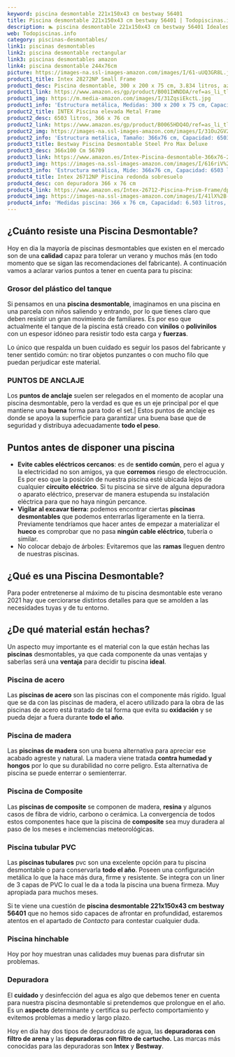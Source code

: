 ```yaml
---
keyword: piscina desmontable 221x150x43 cm bestway 56401
title: Piscina desmontable 221x150x43 cm bestway 56401 | Todopiscinas.info
description: 🏊 piscina desmontable 221x150x43 cm bestway 56401 Ideales para este verano 2021. Aquí puedes comprar piscina desmontable 221x150x43 cm bestway 56401 y comparar con otras similares. No dejes escapar piscina desmontable 221x150x43 cm bestway 56401 a un precio realmente tentador.
web: Todopiscinas.info
category: piscinas-desmontables/
link1: piscinas desmontables
link2: piscina desmontable rectangular
link3: piscinas desmontables amazon
link4: piscina desmontable 244x76cm
picture: https://images-na.ssl-images-amazon.com/images/I/61-uUQ3GR8L.jpg
product1_title: Intex 28272NP Small Frame
product1_desc: Piscina desmontable, 300 x 200 x 75 cm, 3.834 litros, azul
product1_link: https://www.amazon.es/gp/product/B001IWNDDA/ref=as_li_tl?ie=UTF8&camp=3638&creative=24630&creativeASIN=B001IWNDDA&linkCode=as2&tag=todopiscinas0e-21&linkId=25b9d647487c889cb6ef56ed63f50ca1
product1_img: https://m.media-amazon.com/images/I/31ZqsiEkctL.jpg
product1_info: 'Estructura metálica, Medidas: 300 x 200 x 75 cm, Capacidad: 3.834 litros, Para 6 personas (+ 6 años), Fácil montaje, Forma rectangular'
product2_title: INTEX Piscina elevada Metal Frame
product2_desc: 6503 litros, 366 x 76 cm
product2_link: https://www.amazon.es/gp/product/B0065HDQ4O/ref=as_li_tl?ie=UTF8&camp=3638&creative=24630&creativeASIN=B0065HDQ4O&linkCode=as2&tag=todopiscinas0e-21&linkId=ed2430e3ba564d3527ee103df33ed7b3
product2_img: https://images-na.ssl-images-amazon.com/images/I/31Ou2GV2SAL.jpg
product2_info: 'Estructura metálica, Tamaño: 366x76 cm, Capacidad: 6503 litros, Forma circular, De 4 a 7 personas (+6 años)'
product3_title: Bestway Piscina Desmontable Steel Pro Max Deluxe
product3_desc: 366x100 Cm 56709
product3_link: https://www.amazon.es/Intex-Piscina-desmontable-366x76-28210NP/dp/B0065HDQ4O?__mk_es_ES=%C3%85M%C3%85%C5%BD%C3%95%C3%91&crid=25UQGV9HG2INI&dchild=1&keywords=piscinas+desmontables&qid=1615854176&sprefix=piscinas+dem%2Caps%2C201&sr=8-5&linkCode=ll1&tag=todopiscinas0e-21&linkId=34f200977c6cbaab1f3f4d9ac0e64755&language=es_ES&ref_=as_li_ss_tl
product3_img: https://images-na.ssl-images-amazon.com/images/I/616riV%2BiY3L.jpg
product3_info: 'Estructura metálica, Mide: 366x76 cm, Capacidad: 6503 litros, De 4 a 7 personas mayores de 6 años, Forma circular, Tecnología Super-Tough'
product4_title: Intex 26712NP Piscina redonda sobresuelo
product4_desc: con depuradora 366 x 76 cm
product4_link: https://www.amazon.es/Intex-26712-Piscina-Prism-Frame/dp/B07FB823GL?__mk_es_ES=%C3%85M%C3%85%C5%BD%C3%95%C3%91&dchild=1&keywords=piscinas+desmontables+con+depuradora&qid=1615936418&sr=8-5&linkCode=ll1&tag=todopiscinas0e-21&linkId=d98699de7830cd471766fa1daa36de34&language=es_ES&ref_=as_li_ss_tl
product4_img: https://images-na.ssl-images-amazon.com/images/I/41lX%2B-YpibL.jpg
product4_info: 'Medidas piscina: 366 x 76 cm, Capacidad: 6.503 litros, Incluye depuradora de cartucha A, Lona resistente triple capa'
---
```




## ¿Cuánto resiste una Piscina Desmontable?

Hoy en dia la mayoría de piscinas desmontables que existen en el mercado son de una **calidad** capaz para tolerar un verano y muchos más (en todo momento que se sigan las recomendaciones del fabricante). A continuación vamos a aclarar varios puntos a tener en cuenta para tu piscina:


### Grosor del plástico del tanque

Si pensamos en una **piscina desmontable**, imaginamos en una piscina en una parcela con niños saliendo y entrando, por lo que tienes claro que deben resistir un gran movimiento de familiares. Es por eso que actualmente el tanque de la piscina está creado con **vinilos** o **polivinilos** con un espesor idóneo para resistir todo esta carga y **fuerzas**.

Lo único que respalda un	 buen cuidado es seguir los pasos del fabricante y tener sentido común: no tirar objetos punzantes o con mucho filo que puedan perjudicar este material.


### PUNTOS DE ANCLAJE

Los **puntos de anclaje** suelen ser relegados en el momento de acoplar una piscina desmontable, pero la verdad es que es un eje principal por el que mantiene una **buena** forma para todo el set.| Estos puntos de anclaje es donde se apoya la superficie para garantizar una buena base que de seguridad y distribuya adecuadamente **todo el peso**.


## Puntos antes de disponer una piscina



*   **Evite cables eléctricos cercanos**: es de **sentido común**, pero el agua y la electricidad no son amigos, ya que **corremos** riesgo de electrocución. Es por eso que la posición de nuestra piscina esté ubicada lejos de cualquier **circuito eléctrico**. Si tu piscina se sirve de alguna depuradora o aparato eléctrico, preservar de manera estupenda su instalación eléctrica para que no haya ningún percance.
*   **Vigilar al excavar tierra:** podemos encontrar ciertas **piscinas desmontables** que podemos enterrarlas ligeramente en la tierra. Previamente tendríamos que hacer antes de empezar a materializar el **hueco** es comprobar que no pasa **ningún cable eléctrico**, tubería o similar.
*   No colocar debajo de árboles: Evitaremos que las **ramas** lleguen dentro de nuestras piscinas.
## ¿Qué es una Piscina Desmontable?



Para poder entretenerse al máximo de tu piscina desmontable este verano 2021 hay que cerciorarse distintos detalles para que se amolden a las necesidades tuyas y de tu entorno.

<stats-list :link1=link1 :link2=link2 :link3=link3 :link4=link4 :category=category></stats-list>


## ¿De qué material están hechas?

Un aspecto muy importante es el material con la que están hechas las **piscinas** desmontables, ya que cada componente da unas ventajas y saberlas  será una **ventaja** para decidir tu piscina **ideal**.


### Piscina de acero

Las **piscinas de acero** son las piscinas con el componente más rígido. Igual que se da con las piscinas de madera, el acero utilizado para la obra de las piscinas de acero está tratado de tal forma que evita su **oxidación** y se pueda dejar a fuera durante **todo el año**.


### Piscina de madera

Las **piscinas de madera** son una buena alternativa para apreciar ese acabado agreste y natural. La madera viene tratada **contra humedad y hongos** por lo que su durabilidad no corre peligro. Esta alternativa de piscina se puede enterrar o semienterrar.


### Piscina de Composite

Las **piscinas de composite** se componen de madera, **resina** y algunos casos de fibra de vidrio, carbono o cerámica. La convergencia de todos estos componentes hace que la piscina de **composite** sea muy duradera al paso de los meses e inclemencias meteorológicas.


### Piscina tubular PVC

Las **piscinas tubulares** pvc son una excelente opción para tu piscina desmontable o para conservarla **todo el año**. Poseen una configuración metálica lo que la hace más dura, firme y resistente. Se integra con un liner de 3 capas de PVC lo cual le da a toda la piscina una buena firmeza. Muy apropiada para muchos meses.

Si te viene una cuestión de **piscina desmontable 221x150x43 cm bestway 56401** que no hemos sido capaces de afrontar en profundidad, estaremos atentos en el apartado de _Contacto_ para contestar cualquier duda.


### Piscina hinchable

 Hoy por hoy muestran unas calidades muy buenas para disfrutar sin problemas.


### Depuradora

El **cuidado** y desinfección del agua es algo que debemos tener en cuenta para nuestra piscina desmontable si pretendemos que prolongue en el año. Es un **aspecto** determinante y certifica su perfecto comportamiento y evitemos problemas a medio y largo plazo.

Hoy en día hay dos tipos de depuradoras de agua, las **depuradoras con filtro de arena** y  las **depuradoras** **con filtro de cartucho.** Las marcas más conocidas para las depuradoras son **Intex** y **Bestway**.

<external-banner></external-banner>


<brand-panel :title=product1_title :desc=product1_desc :img=product1_img :link=product1_link></brand-panel>